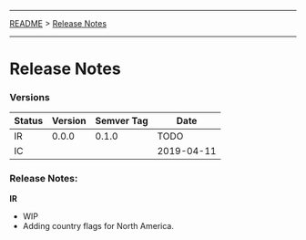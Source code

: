 ___

[README](./../README.md) > [Release Notes](./../doc/release-notes.md)
___

# Release Notes

### Versions

Status | Version | Semver Tag | Date
------ | --------| ---------- | ----
IR          | 0.0.0 | 0.1.0 | TODO
IC          |       |       | 2019-04-11

### Release Notes:

**IR**
- WIP
- Adding country flags for North America.